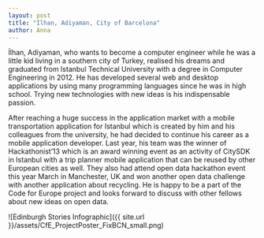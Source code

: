 ```yaml
---
layout: post
title: "Ílhan, Adiyaman, City of Barcelona"
author: Anna
---
```


Ílhan, Adiyaman, who wants to become a computer engineer while he was a little kid living in a southern city of Turkey, realised his dreams and graduated from Istanbul Technical University with a degree in Computer Engineering in 2012. He has developed several web and desktop applications by using many programming languages since he was in high school. Trying new technologies with new ideas is his indispensable passion.

After reaching a huge success in the application market with a mobile transportation application for Istanbul which is created by him and his colleagues from the university, he had decided to continue his career as a mobile application developer. Last year, his team was the winner of Hackathonist’13 which is an award winning event as an activity of CitySDK in Istanbul with a trip planner mobile application that can be reused by other European cities as well. They also had attend open data hackathon event this year March in Manchester, UK and won another open data challenge with another application about recycling. He is happy to be a part of the Code for Europe project and looks forward to discuss with other fellows about new ideas on open data.

![Edinburgh Stories Infographic]({{ site.url }}/assets/CfE_ProjectPoster_FixBCN_small.png)
